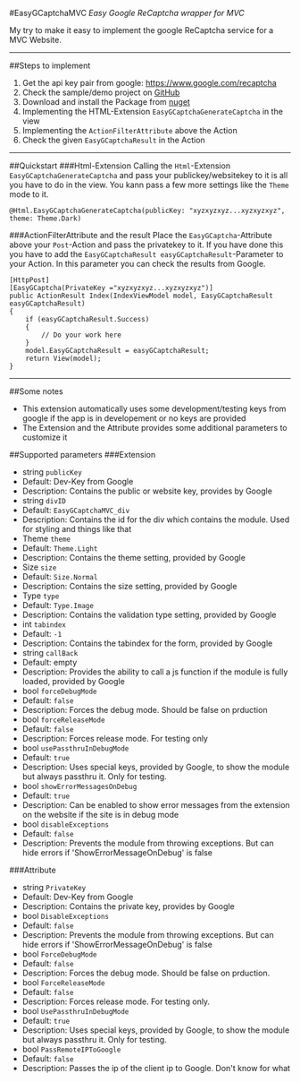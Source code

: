 #EasyGCaptchaMVC
*Easy Google ReCaptcha wrapper for MVC*

My try to make it easy to implement the google ReCaptcha service for a MVC Website.

---------------

##Steps to implement

 1. Get the api key pair from google: https://www.google.com/recaptcha
 2. Check the sample/demo project on [GitHub](https://github.com/stefmde/EasyGCaptchaMVC "GitHub - EasyGCaptchaMVC")
 3. Download and install the Package from [nuget](https://www.nuget.org/packages/EasyGCaptchaMVC/ "nuget - EasyGCaptchaMVC")
 4. Implementing the HTML-Extension `EasyGCaptchaGenerateCaptcha` in the view
 5. Implementing the `ActionFilterAttribute` above the Action
 6. Check the given `EasyGCaptchaResult` in the Action

---------------

##Quickstart
###Html-Extension
Calling the `Html`-Extension `EasyGCaptchaGenerateCaptcha`  and pass your publickey/websitekey to it is all you have to do in the view. You kann pass a few more settings like the `Theme` mode to it.

    @Html.EasyGCaptchaGenerateCaptcha(publicKey: "xyzxyzxyz...xyzxyzxyz", theme: Theme.Dark)

###ActionFilterAttribute and the result
Place the `EasyGCaptcha`-Attribute above your `Post`-Action and pass the privatekey to it.
If you have done this you have to add the `EasyGCaptchaResult easyGCaptchaResult`-Parameter to your Action. In this parameter you can check the results from Google.

    [HttpPost]
	[EasyGCaptcha(PrivateKey ="xyzxyzxyz...xyzxyzxyz")]
	public ActionResult Index(IndexViewModel model, EasyGCaptchaResult easyGCaptchaResult)
	{
		if (easyGCaptchaResult.Success)
		{
			// Do your work here
		}
		model.EasyGCaptchaResult = easyGCaptchaResult;
		return View(model);
	}

---------------

##Some notes

 - This extension automatically uses some development/testing keys from google if the app is in developement or no keys are provided
 - The Extension and the Attribute provides some additional parameters to customize it
 
##Supported parameters
###Extension
 - string `publicKey`
  - Default: Dev-Key from Google
  - Description: Contains the public or website key, provides by Google
 - string `divID`
  - Default: `EasyGCaptchaMVC_div`
  - Description: Contains the id for the div which contains the module. Used for styling and things like that
 - Theme `theme`
  - Default: `Theme.Light`
  - Description: Contains the theme setting, provided by Google
 - Size `size`
  - Default: `Size.Normal`
  - Description: Contains the size setting, provided by Google
 - Type `type`
  - Default: `Type.Image`
  - Description: Contains the validation type setting, provided by Google
 - int `tabindex`
  - Default: `-1`
  - Description: Contains the tabindex for the form, provided by Google
 - string `callBack`
  - Default: empty
  - Description: Provides the ability to call a js function if the module is fully loaded, provided by Google
 - bool `forceDebugMode`
  - Default: `false`
  - Description: Forces the debug mode. Should be false on prduction
 - bool `forceReleaseMode`
  - Default: `false`
  - Description: Forces release mode. For testing only
 - bool `usePassthruInDebugMode`
  - Default: `true`
  - Description: Uses special keys, provided by Google, to show the module but always passthru it. Only for testing.
 - bool `showErrorMessagesOnDebug`
  - Default: `true`
  - Description: Can be enabled to show error messages from the extension on the website if the site is in debug mode
 - bool `disableExceptions`
  - Default: `false`
  - Description: Prevents the module from throwing exceptions. But can hide errors if 'ShowErrorMessageOnDebug' is false




###Attribute

- string `PrivateKey`
 - Default: Dev-Key from Google
 - Description: Contains the private key, provides by Google
- bool `DisableExceptions`
 - Default: `false`
 - Description: Prevents the module from throwing exceptions. But can hide errors if 'ShowErrorMessageOnDebug' is false
- bool `ForceDebugMode`
 - Default: `false`
 - Description: Forces the debug mode. Should be false on prduction.
- bool `ForceReleaseMode`
 - Default: `false`
 - Description: Forces release mode. For testing only.
- bool `UsePassthruInDebugMode`
 - Default: `true`
 - Description: Uses special keys, provided by Google, to show the module but always passthru it. Only for testing.
- bool `PassRemoteIPToGoogle`
 - Default: `false`
 - Description: Passes the ip of the client ip to Google. Don't know for what
